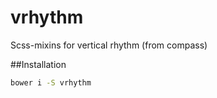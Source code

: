 # vrhythm
Scss-mixins for vertical rhythm (from compass)

##Installation

```cmd
bower i -S vrhythm
```
